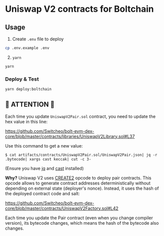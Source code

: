 # Uniswap V2 contracts for Boltchain

## Usage

1. Create `.env` file to deploy

```bash
cp .env.example .env
```

2. `yarn`

```bash
yarn
```

### Deploy & Test

```bash
yarn deploy:boltchain
```

## 🚨 ATTENTION 🚨
Each time you update `UniswapV2Pair.sol` contract, you need to update the hex
value in this line:

https://github.com/Switcheo/bolt-evm-dex-core/blob/master/contracts/libraries/UniswapV2Library.sol#L37

Use this command to get a new value:
```
$ cat artifacts/contracts/UniswapV2Pair.sol/UniswapV2Pair.json| jq -r .bytecode| xargs cast keccak| cut -c 3-
```

(Ensure you have [jq](https://stedolan.github.io/jq) and [cast](https://github.com/foundry-rs/foundry)
installed)

**Why?** Uniswap V2 uses [CREATE2](https://www.evm.codes/#f5) opcode to deploy pair contracts. This opcode
allows to generate contract addresses deterministically without depending on external state (deployer's
nonce). Instead, it uses the hash of the deployed contract code and salt:

https://github.com/Switcheo/bolt-evm-dex-core/blob/master/contracts/UniswapV2Factory.sol#L42

Each time you update the Pair contract (even when you change compiler version), its bytecode changes, which
means the hash of the bytecode also changes.